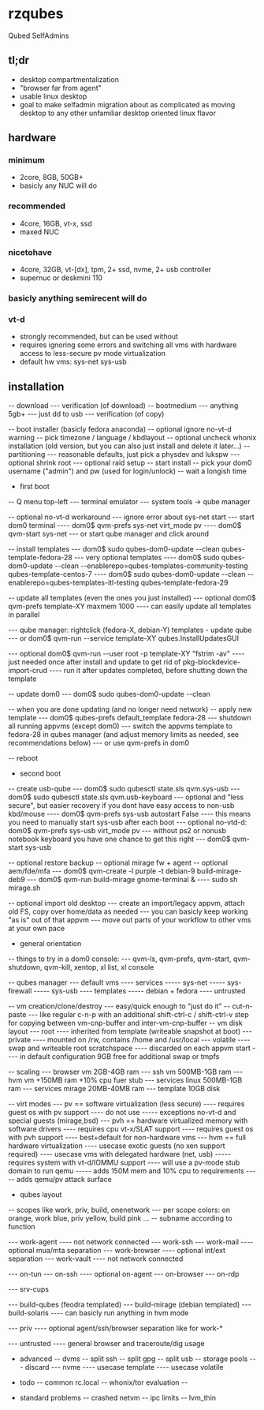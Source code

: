 # rzqubes
Qubed SelfAdmins
 
## tl;dr
 * desktop compartmentalization
 * "browser far from agent"
 * usable linux desktop
 * goal to make selfadmin migration about as complicated as moving
   desktop to any other unfamiliar desktop oriented linux flavor


## hardware
### minimum
 * 2core, 8GB, 50GB+
 * basicly any NUC will do
### recommended
 * 4core, 16GB, vt-x, ssd
 * maxed NUC
### nicetohave
 * 4core, 32GB, vt-[dx], tpm, 2+ ssd, nvme, 2+ usb controller
 * supernuc or deskmini 110 
### basicly anything semirecent will do
### vt-d
 * strongly recommended, but can be used without
 * requires ignoring some errors and switching
    all vms with hardware access to less-secure
    pv mode virtualization
 * default hw vms: sys-net sys-usb

## installation

-- download
--- verification (of download)
-- bootmedium
--- anything 5gb+
--- just dd to usb
--- verification (of copy)

-- boot installer (basicly fedora anaconda)
-- optional ignore no-vt-d warning
-- pick timezone / language / kbdlayout
-- optional uncheck whonix installation (old version, but you can also just install and delete it later...)
-- partitioning
--- reasonable defaults, just pick a physdev and lukspw
--- optional shrink root
--- optional raid setup
-- start install
-- pick your dom0 username ("admin") and pw (used for login/unlock)
-- wait a longish time


- first boot

-- Q menu top-left
--- terminal emulator
--- system tools -> qube manager

-- optional no-vt-d workaround
--- ignore error about sys-net start
--- start dom0 terminal
---- dom0$ qvm-prefs sys-net virt_mode pv
---- dom0$ qvm-start sys-net
--- or start qube manager and click around

-- install templates
--- dom0$ sudo qubes-dom0-update --clean qubes-template-fedora-28
--- very optional templates
---- dom0$ sudo qubes-dom0-update --clean --enablerepo=qubes-templates-community-testing qubes-template-centos-7
---- dom0$ sudo qubes-dom0-update --clean --enablerepo=qubes-templates-itl-testing qubes-template-fedora-29

-- update all templates (even the ones you just installed)
--- optional dom0$ qvm-prefs template-XY maxmem 1000 
---- can easily update all templates in parallel

--- qube manager: rightclick (fedora-X, debian-Y) templates - update qube
--- or dom0$ qvm-run --service template-XY qubes.InstallUpdatesGUI

--- optional dom0$ qvm-run --user root -p template-XY "fstrim -av"
---- just needed once after install and update to get rid of pkg-blockdevice-import-crud
---- run it after updates completed, before shutting down the template


-- update dom0
--- dom0$ sudo qubes-dom0-update --clean


-- when you are done updating (and no longer need network)
-- apply new template
--- dom0$ qubes-prefs default_template fedora-28
--- shutdown all running appvms (except dom0)
--- switch the appvms template to fedora-28 in qubes manager (and adjust memory limits as needed, see recommendations below)
--- or use qvm-prefs in dom0

-- reboot


- second boot

-- create usb-qube
--- dom0$ sudo qubesctl state.sls qvm.sys-usb
--- dom0$ sudo qubesctl state.sls qvm.usb-keyboard
--- optional and "less secure", but easier recovery if you dont have easy access to non-usb kbd/mouse
---- dom0$ qvm-prefs sys-usb autostart False
---- this means you need to manually start sys-usb after each boot
--- optional no-vtd-d: dom0$ qvm-prefs sys-usb virt_mode pv
--- without ps2 or nonusb notebook keyboard you have one chance to get this right
--- dom0$ qvm-start sys-usb

-- optional restore backup
-- optional mirage fw + agent
-- optional aem/fde/mfa
--- dom0$ qvm-create -l purple -t debian-9 build-mirage-deb9
--- dom0$ qvm-run build-mirage gnome-terminal &
---- sudo sh mirage.sh

-- optional import old desktop
--- create an import/legacy appvm, attach old FS, copy over home/data as needed
--- you can basicly keep working "as is" out of that appvm
--- move out parts of your workflow to other vms at your own pace


- general orientation

-- things to try in a dom0 console:
--- qvm-ls, qvm-prefs, qvm-start, qvm-shutdown, qvm-kill, xentop, xl list, xl console 

-- qubes manager
--- default vms
---- services
----- sys-net
----- sys-firewall
----- sys-usb
---- templates
----- debian + fedora
---- untrusted

-- vm creation/clone/destroy
--- easy/quick enough to "just do it"
-- cut-n-paste
--- like regular c-n-p with an additional shift-ctrl-c / shift-ctrl-v step for copying between vm-cnp-buffer and inter-vm-cnp-buffer
-- vm disk layout
--- root
---- inherited from template (writeable snapshot at boot)
--- private
---- mounted on /rw, contains /home and /usr/local
--- volatile
---- swap and writeable root scratchspace
---- discarded on each appvm start
---- in default configuration 9GB free for additional swap or tmpfs


-- scaling
--- browser vm 2GB-4GB ram
--- ssh vm 500MB-1GB ram
--- hvm vm +150MB ram +10% cpu fuer stub
--- services linux 500MB-1GB ram
--- services mirage 20MB-40MB ram
--- template 10GB disk

-- virt modes
--- pv == software virtualization (less secure)
---- requires guest os with pv support
---- do not use
----- exceptions no-vt-d and special guests (mirage,bsd)
--- pvh == hardware virtualized memory with software drivers
---- requires cpu vt-x/SLAT support
---- requires guest os with pvh support
---- best+default for non-hardware vms
--- hvm == full hardware virtualization
---- usecase exotic guests (no xen support required)
---- usecase vms with delegated hardware (net, usb)
----- requires system with vt-d/IOMMU support 
---- will use a pv-mode stub domain to run qemu
----- adds 150M mem and 10% cpu to requirements
----- adds qemu/pv attack surface



- qubes layout

-- scopes like work, priv, build, onenetwork
--- per scope colors: on orange, work blue, priv yellow, build pink ... 
-- subname according to function

--- work-agent
---- not network connected
--- work-ssh
--- work-mail
---- optional mua/mta separation
--- work-browser
---- optional int/ext separation
--- work-vault
---- not network connected

--- on-tun
--- on-ssh
---- optional on-agent
--- on-browser
--- on-rdp

--- srv-cups

--- build-qubes (feodra templated)
--- build-mirage (debian templated)
--- build-solaris
---- can basicly run anything in hvm mode

--- priv
---- optional agent/ssh/browser separation like for work-*

--- untrusted
---- general browser and traceroute/dig usage




- advanced
-- dvms
-- split ssh
-- split gpg
-- split usb
-- storage pools
--- discard
--- nvme
---- usecase template
---- usecase volatile


- todo
-- common rc.local
-- whonix/tor evaluation
--

- standard problems
-- crashed netvm
-- ipc limits
-- lvm_thin





